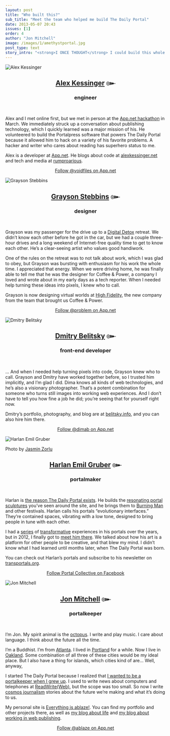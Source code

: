 ```yaml
---
layout: post
title: "Who built this?"
sub_title: "Meet the team who helped me build The Daily Portal"
date: 2013-05-07 20:43
issues: [1]
order: 4
author: "Jon Mitchell"
image: /images/1/amethystportal.jpg 
post_type: text
story_intro: "<strong>I ONCE THOUGHT</strong> I could build this whole site myself. If I had, it never would have turned out so true to the ideas in my head. For that, I thank this team."
---
```

<a name="alex"></a>
<div>
    <img src='/images/1/alex.jpg' alt='Alex Kessinger'>
</div>
<center><h2><a href="http://www.rumproarious.com/">Alex Kessinger</a> ๛</h2>
<h3>engineer</h3></center><br />

Alex and I met online first, but we met in person at the [App.net hackathon](http://blog.app.net/2013/03/05/app-net-hackathon-recap/) in March. We immediately struck up a conversation about publishing technology, which I quickly learned was a major mission of his. He volunteered to build the Portalpress software that powers The Daily Portal because it allowed him to hack on a variety of his favorite problems. A hacker and writer who cares about reading has superhero status to me.

Alex is a developer at [App.net](http://join.app.net). He blogs about code at [alexkessinger.net](http://alexkessinger.net) and tech and media at [rumproarious](http://www.rumproarious.com/).

<p><center><a href="https://app.net/voidfiles">Follow @voidfiles on App.net</a></center></p>

<a name="grayson"></a>
<div>
    <img src='/images/1/grayson.jpg' alt='Grayson Stebbins'>
</div>

<center><h2><a href="http://problemsf.com/">Grayson Stebbins</a> ๛</h2>
<h3>designer</h3></center><br />

Grayson was my passenger for the drive up to a [Digital Detox](http://thedigitaldetox.org) retreat. We didn’t know each other before he got in the car, but we had a couple three-hour drives and a long weekend of Internet-free quality time to get to know each other. He’s a clear-seeing artist who values good handiwork.

One of the rules on the retreat was to not talk about work, which I was glad to obey, but Grayson was bursting with enthusiasm for his work the whole time. I appreciated that energy. When we were driving home, he was finally able to tell me that he was the designer for Coffee & Power, a company I loved and wrote about in my early days as a tech reporter. When I needed help turning these ideas into pixels, I knew who to call.

Grayson is now designing virtual worlds at [High Fidelity](http://highfidelity.io/), the new company from the team that brought us Coffee & Power.

<p><center><a href="https://app.net/problem">Follow @problem on App.net</a></center></p>

<a name="dima"></a>
<div>
    <img src='/images/1/dima.jpg' alt='Dmitry Belitsky'>
</div>

<center><h2><a href="http://belitsky.info/">Dmitry Belitsky</a> ๛</h2>
<h3>front-end developer</h3></center><br />

... And when I needed help turning pixels into code, Grayson knew who to call. Grayson and Dmitry have worked together before, so I trusted him implicitly, and I’m glad I did. Dima knows all kinds of web technologies, and he’s also a visionary photographer. That’s a potent combination for someone who turns still images into working web experiences. And I don’t have to tell you how fine a job he did; you’re seeing that for yourself right now.

Dmitry’s portfolio, photography, and blog are at [belitsky.info](http://belitsky.info/), and you can also hire him there.

<p><center><a href="https://app.net/dimab">Follow @dimab on App.net</a></center></p>

<a name="harlan"></a>
<div>
    <img src='/images/1/harlan.jpg' alt='Harlan Emil Gruber'>
    <p class="story-content__img-title">Photo by <a href="http://jasminzorlu.blogspot.com/2012/02/imf-intermission-sage-advice-from.html">Jasmin Zorlu</a></p>
</div>

<center><h2><a href="http://www.transportals.org/">Harlan Emil Gruber</a> ๛</h2>
<h3>portalmaker</h3></center><br />

Harlan is [the reason The Daily Portal exists](/post/2013/05/13/portalmaker/). He builds the [resonating portal sculptures](http://www.transportals.org/) you’ve seen around the site, and he brings them to [Burning Man](http://burningman.com) and other festivals. Harlan calls his portals “evolutionary interfaces.” They’re contained spaces, vibrating with a low tone, designed to bring people in tune with each other.

I had a [series](/post/2013/05/13/2008-the-american-dream) of [transformative](/post/2013/05/13/2011-astronauts) experiences in his portals over the years, but in 2012, I finally got to [meet him there](/post/2013/05/13/2012-keeping-the-portal). We talked about how his art is a platform for other people to be creative, and that blew my mind. I didn’t know what I had learned until months later, when The Daily Portal was born.

You can check out Harlan’s portals and subscribe to his newsletter on [transportals.org](http://www.transportals.org/).

<p><center><a href="https://www.facebook.com/pages/Portal-Collective/219868422852">Follow Portal Collective on Facebook</a></center></p>

<a name="jon"></a>
<div>
    <img src='/images/1/jon_portalkeeper.jpg' alt='Jon Mitchell'>
</div>

<center><h2><a href="http://everythingisablaze.com">Jon Mitchell</a> ๛</h2>
<h3>portalkeeper</h3></center><br />

I’m Jon. My spirit animal is the [octopus](http://en.wikipedia.org/wiki/Octopus). I write and play music. I care about language. I think about the future all the time.

I’m a Buddhist. I’m from [Atlanta](http://en.wikipedia.org/wiki/Atlanta). I lived in [Portland](http://en.wikipedia.org/wiki/Portland,_Oregon) for a while. Now I live in [Oakland](http://en.wikipedia.org/wiki/Oakland). Some combination of all three of these cities would be my ideal place. But I also have a thing for islands, which cities kind of are… Well, anyway,

I started The Daily Portal because I realized that [I wanted to be a portalkeeper when I grew up](http://blog.burningman.com/2012/09/tales-from-the-playa/keeping-the-portal/). I used to write news about computers and telephones at [ReadWrite(Web)](http://readwrite.com), but the scope was too small. So now I write [cosmos journalism](http://everythingisablaze.com/blog/the-daily-portal) stories about the future we’re making and what it’s doing to us.

My personal site is [Everything is ablaze!](http://everythingisablaze.com). You can find my portfolio and other projects there, as well as [my blog about life](http://everythingisablaze.com/blog) and [my blog about working in web publishing](http://everythingisablaze.com/afterthoughts).

<p><center><a href="https://app.net/ablaze">Follow @ablaze on App.net</a></center></p>